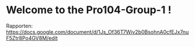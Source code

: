 # Welcome to the Pro104-Group-1 !
Rapporten: https://docs.google.com/document/d/1Js_Of36T7Wiv2b0BsohnA0cfEJx7nuF5Ztr8Po4GV8M/edit
